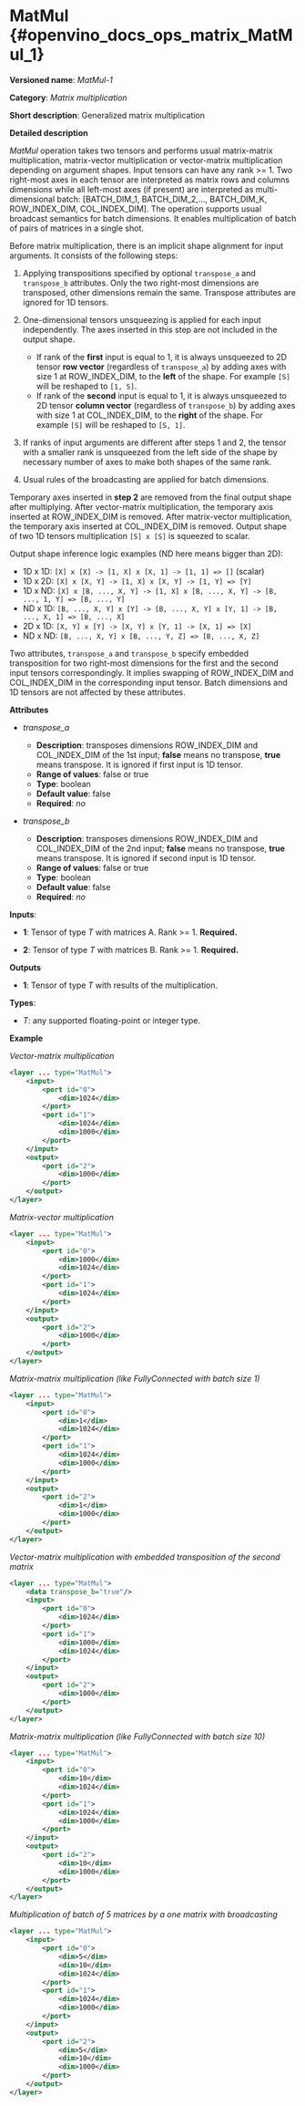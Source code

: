 # MatMul {#openvino_docs_ops_matrix_MatMul_1}

**Versioned name**: *MatMul-1*

**Category**: *Matrix multiplication*

**Short description**: Generalized matrix multiplication

**Detailed description**

*MatMul* operation takes two tensors and performs usual matrix-matrix multiplication, matrix-vector multiplication or vector-matrix multiplication depending on argument shapes. Input tensors can have any rank >= 1. Two right-most axes in each tensor are interpreted as matrix rows and columns dimensions while all left-most axes (if present) are interpreted as multi-dimensional batch: [BATCH_DIM_1, BATCH_DIM_2,..., BATCH_DIM_K, ROW_INDEX_DIM, COL_INDEX_DIM]. The operation supports usual broadcast semantics for batch dimensions. It enables multiplication of batch of pairs of matrices in a single shot.

Before matrix multiplication, there is an implicit shape alignment for input arguments. It consists of the following steps:

1. Applying transpositions specified by optional `transpose_a` and `transpose_b` attributes. Only the two right-most dimensions are transposed, other dimensions remain the same. Transpose attributes are ignored for 1D tensors.

2. One-dimensional tensors unsqueezing is applied for each input independently. The axes inserted in this step are not included in the output shape.
    * If rank of the **first** input is equal to 1, it is always unsqueezed to 2D tensor **row vector** (regardless of `transpose_a`) by adding axes with size 1 at ROW_INDEX_DIM, to the **left** of the shape. For example `[S]` will be reshaped to `[1, S]`.
    * If rank of the **second** input is equal to 1, it is always unsqueezed to 2D tensor **column vector** (regardless of `transpose_b`) by adding axes with size 1 at COL_INDEX_DIM, to the **right** of the shape. For example `[S]` will be reshaped to `[S, 1]`.

3. If ranks of input arguments are different after steps 1 and 2, the tensor with a smaller rank is unsqueezed from the left side of the shape by necessary number of axes to make both shapes of the same rank.

4. Usual rules of the broadcasting are applied for batch dimensions.

Temporary axes inserted in **step 2** are removed from the final output shape after multiplying.
After vector-matrix multiplication, the temporary axis inserted at ROW_INDEX_DIM is removed. After matrix-vector multiplication, the temporary axis inserted at COL_INDEX_DIM is removed.
Output shape of two 1D tensors multiplication `[S] x [S]` is squeezed to scalar.

Output shape inference logic examples (ND here means bigger than 2D):

* 1D x 1D: `[X] x [X] -> [1, X] x [X, 1] -> [1, 1] => []` (scalar)
* 1D x 2D: `[X] x [X, Y] -> [1, X] x [X, Y] -> [1, Y] => [Y]`
* 1D x ND: `[X] x [B, ..., X, Y] -> [1, X] x [B, ..., X, Y] -> [B, ..., 1, Y] => [B, ..., Y]`
* ND x 1D: `[B, ..., X, Y] x [Y] -> [B, ..., X, Y] x [Y, 1] -> [B, ..., X, 1] => [B, ..., X]`
* 2D x 1D: `[X, Y] x [Y] -> [X, Y] x [Y, 1] -> [X, 1] => [X]`
* ND x ND: `[B, ..., X, Y] x [B, ..., Y, Z] => [B, ..., X, Z]`


Two attributes, `transpose_a` and `transpose_b` specify embedded transposition for two right-most dimensions for the first and the second input tensors correspondingly. It implies swapping of ROW_INDEX_DIM and COL_INDEX_DIM in the corresponding input tensor. Batch dimensions and 1D tensors are not affected by these attributes.

**Attributes**

* *transpose_a*

  * **Description**: transposes dimensions ROW_INDEX_DIM and COL_INDEX_DIM of the 1st input; **false** means no transpose, **true** means transpose. It is ignored if first input is 1D tensor.
  * **Range of values**: false or true
  * **Type**: boolean
  * **Default value**: false
  * **Required**: *no*

* *transpose_b*

  * **Description**: transposes dimensions ROW_INDEX_DIM and COL_INDEX_DIM of the 2nd input; **false** means no transpose, **true** means transpose. It is ignored if second input is 1D tensor.
  * **Range of values**: false or true
  * **Type**: boolean
  * **Default value**: false
  * **Required**: *no*


**Inputs**:

*   **1**: Tensor of type *T* with matrices A. Rank >= 1. **Required.**

*   **2**: Tensor of type *T* with matrices B. Rank >= 1. **Required.**

**Outputs**

*   **1**: Tensor of type *T* with results of the multiplication.

**Types**:

* *T*: any supported floating-point or integer type.

**Example**

*Vector-matrix multiplication*

```xml
<layer ... type="MatMul">
    <input>
        <port id="0">
            <dim>1024</dim>
        </port>
        <port id="1">
            <dim>1024</dim>
            <dim>1000</dim>
        </port>
    </input>
    <output>
        <port id="2">
            <dim>1000</dim>
        </port>
    </output>
</layer>
```

*Matrix-vector multiplication*

```xml
<layer ... type="MatMul">
    <input>
        <port id="0">
            <dim>1000</dim>
            <dim>1024</dim>
        </port>
        <port id="1">
            <dim>1024</dim>
        </port>
    </input>
    <output>
        <port id="2">
            <dim>1000</dim>
        </port>
    </output>
</layer>
```

*Matrix-matrix multiplication (like FullyConnected with batch size 1)*

```xml
<layer ... type="MatMul">
    <input>
        <port id="0">
            <dim>1</dim>
            <dim>1024</dim>
        </port>
        <port id="1">
            <dim>1024</dim>
            <dim>1000</dim>
        </port>
    </input>
    <output>
        <port id="2">
            <dim>1</dim>
            <dim>1000</dim>
        </port>
    </output>
</layer>
```

*Vector-matrix multiplication with embedded transposition of the second matrix*

```xml
<layer ... type="MatMul">
    <data transpose_b="true"/>
    <input>
        <port id="0">
            <dim>1024</dim>
        </port>
        <port id="1">
            <dim>1000</dim>
            <dim>1024</dim>
        </port>
    </input>
    <output>
        <port id="2">
            <dim>1000</dim>
        </port>
    </output>
</layer>
```

*Matrix-matrix multiplication (like FullyConnected with batch size 10)*

```xml
<layer ... type="MatMul">
    <input>
        <port id="0">
            <dim>10</dim>
            <dim>1024</dim>
        </port>
        <port id="1">
            <dim>1024</dim>
            <dim>1000</dim>
        </port>
    </input>
    <output>
        <port id="2">
            <dim>10</dim>
            <dim>1000</dim>
        </port>
    </output>
</layer>
```

*Multiplication of batch of 5 matrices by a one matrix with broadcasting*

```xml
<layer ... type="MatMul">
    <input>
        <port id="0">
            <dim>5</dim>
            <dim>10</dim>
            <dim>1024</dim>
        </port>
        <port id="1">
            <dim>1024</dim>
            <dim>1000</dim>
        </port>
    </input>
    <output>
        <port id="2">
            <dim>5</dim>
            <dim>10</dim>
            <dim>1000</dim>
        </port>
    </output>
</layer>
```
